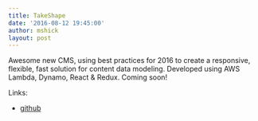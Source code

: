 ```yaml
---
title: TakeShape
date: '2016-08-12 19:45:00'
author: mshick
layout: post
---
```

Awesome new CMS, using best practices for 2016 to create a responsive, flexible, fast solution for content data modeling. Developed using AWS Lambda, Dynamo, React & Redux. Coming soon!

Links:

* [github](https://github.com/takeshape)